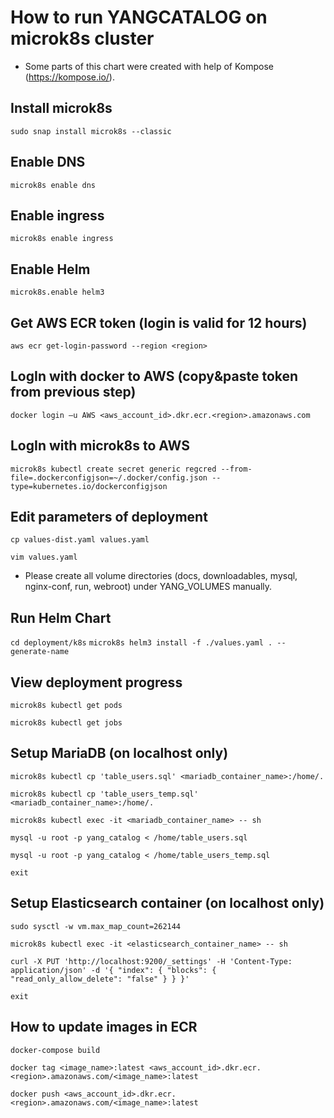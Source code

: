 How to run YANGCATALOG on microk8s cluster
===

* Some parts of this chart were created with help of Kompose (https://kompose.io/).

## Install microk8s

`sudo snap install microk8s --classic`

## Enable DNS

`microk8s enable dns`

## Enable ingress

`microk8s enable ingress`

## Enable Helm

`microk8s.enable helm3`

## Get AWS ECR token (login is valid for 12 hours)

`aws ecr get-login-password --region <region>`

## LogIn with docker to AWS (copy&paste token from previous step)

`docker login –u AWS <aws_account_id>.dkr.ecr.<region>.amazonaws.com`

## LogIn with microk8s to AWS

`microk8s kubectl create secret generic regcred --from-file=.dockerconfigjson=~/.docker/config.json --type=kubernetes.io/dockerconfigjson`

## Edit parameters of deployment

`cp values-dist.yaml values.yaml`

`vim values.yaml`

* Please create all volume directories (docs, downloadables, mysql, nginx-conf, run, webroot) under YANG_VOLUMES manually.

## Run Helm Chart

`cd deployment/k8s`
`microk8s helm3 install -f ./values.yaml . --generate-name`

## View deployment progress

`microk8s kubectl get pods`

`microk8s kubectl get jobs`

## Setup MariaDB (on localhost only)

`microk8s kubectl cp 'table_users.sql' <mariadb_container_name>:/home/.`

`microk8s kubectl cp 'table_users_temp.sql' <mariadb_container_name>:/home/.`

`microk8s kubectl exec -it <mariadb_container_name> -- sh`

`mysql -u root -p yang_catalog < /home/table_users.sql`

`mysql -u root -p yang_catalog < /home/table_users_temp.sql`

`exit`

## Setup Elasticsearch container (on localhost only)

`sudo sysctl -w vm.max_map_count=262144`

`microk8s kubectl exec -it <elasticsearch_container_name> -- sh`

`curl -X PUT 'http://localhost:9200/_settings' -H 'Content-Type: application/json' -d '{ "index": { "blocks": { "read_only_allow_delete": "false" } } }'`

`exit`

## How to update images in ECR

`docker-compose build`

`docker tag <image_name>:latest <aws_account_id>.dkr.ecr.<region>.amazonaws.com/<image_name>:latest`

`docker push <aws_account_id>.dkr.ecr.<region>.amazonaws.com/<image_name>:latest`

